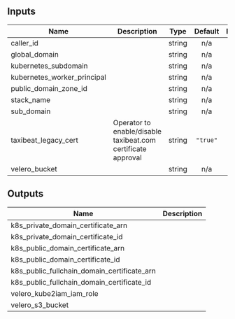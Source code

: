 ## Inputs

| Name | Description | Type | Default | Required |
|------|-------------|:----:|:-----:|:-----:|
| caller\_id |  | string | n/a | yes |
| global\_domain |  | string | n/a | yes |
| kubernetes\_subdomain |  | string | n/a | yes |
| kubernetes\_worker\_principal |  | string | n/a | yes |
| public\_domain\_zone\_id |  | string | n/a | yes |
| stack\_name |  | string | n/a | yes |
| sub\_domain |  | string | n/a | yes |
| taxibeat\_legacy\_cert | Operator to enable/disable taxibeat.com certificate approval | string | `"true"` | no |
| velero\_bucket |  | string | n/a | yes |

## Outputs

| Name | Description |
|------|-------------|
| k8s\_private\_domain\_certificate\_arn |  |
| k8s\_private\_domain\_certificate\_id |  |
| k8s\_public\_domain\_certificate\_arn |  |
| k8s\_public\_domain\_certificate\_id |  |
| k8s\_public\_fullchain\_domain\_certificate\_arn |  |
| k8s\_public\_fullchain\_domain\_certificate\_id |  |
| velero\_kube2iam\_iam\_role |  |
| velero\_s3\_bucket |  |

